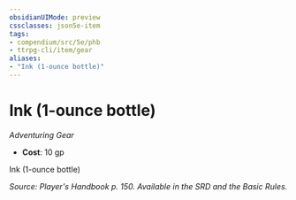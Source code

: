 ```yaml
---
obsidianUIMode: preview
cssclasses: json5e-item
tags:
- compendium/src/5e/phb
- ttrpg-cli/item/gear
aliases: 
- "Ink (1-ounce bottle)"
---
```

# Ink (1-ounce bottle)
*Adventuring Gear*  

- **Cost**: 10 gp

Ink (1-ounce bottle)

*Source: Player's Handbook p. 150. Available in the SRD and the Basic Rules.*